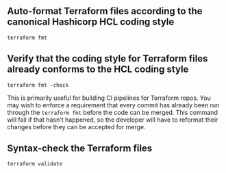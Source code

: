 ## Auto-format Terraform files according to the canonical Hashicorp HCL coding style
  
    terraform fmt
  
## Verify that the coding style for Terraform files already conforms to the HCL coding style

    terraform fmt -check
  
This is primarily useful for building CI pipelines for Terraform repos.
You may wish to enforce a requirement that every commit has already been run through the `terraform fmt` before the code can be merged. This command will fail if that hasn't happened, so the developer will have to reformat their changes before they can be accepted for merge.

## Syntax-check the Terraform files

    terraform validate
